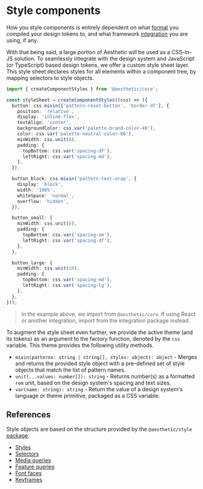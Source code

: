 # Style components

How you style components is entirely dependent on what [format](./formats/README.md) you compiled
your design tokens to, and what framework [integration](./integrations.md) you are using, if any.

With that being said, a large portion of Aesthetic will be used as a CSS-in-JS solution. To
seamlessly integrate with the design system and JavaScript (or TypeScript) based design tokens, we
offer a custom style sheet layer. This style sheet declares styles for all elements within a
component tree, by mapping selectors to style objects.

```ts
import { createComponentStyles } from '@aesthetic/core';

const styleSheet = createComponentStyles((css) => ({
  button: css.mixin(['pattern-reset-button', 'border-df'], {
    position: 'relative',
    display: 'inline-flex',
    textAlign: 'center',
    backgroundColor: css.var('palette-brand-color-40'),
    color: css.var('palette-neutral-color-00'),
    minWidth: css.unit(8),
    padding: {
      topBottom: css.var('spacing-df'),
      leftRight: css.var('spacing-md'),
    },
  }),

  button_block: css.mixin('pattern-text-wrap', {
    display: 'block',
    width: '100%',
    whiteSpace: 'normal',
    overflow: 'hidden',
  }),

  button_small: {
    minWidth: css.unit(6),
    padding: {
      topBottom: css.var('spacing-sm'),
      leftRight: css.var('spacing-df'),
    },
  },

  button_large: {
    minWidth: css.unit(10),
    padding: {
      topBottom: css.var('spacing-md'),
      leftRight: css.var('spacing-lg'),
    },
  },
}));
```

> In the example above, we import from `@aesthetic/core`. If using React or another integration,
> import from the integration package instead.

To augment the style sheet even further, we provide the active theme (and its tokens) as an argument
to the factory function, denoted by the `css` variable. This theme provides the following utility
methods.

- `mixin(patterns: string | string[], styles: object): object` - Merges and returns the provided
  style object with a pre-defined set of style objects that match the list of pattern names.
- `unit(...values: number[]): string` - Returns number(s) as a formatted `rem` unit, based on the
  design system's spacing and text sizes.
- `var(name: string): string` - Return the value of a design system's language or theme primitive,
  packaged as a CSS variable.

## References

Style objects are based on the structure provided by the `@aesthetic/style`
[package](./packages/style/README.md).

- [Styles](./packages/style/concepts.md#styles)
- [Selectors](./packages/style/concepts.md#rules)
- [Media queries](./packages/style/concepts.md#media-queries)
- [Feature queries](./packages/style/concepts.md#feature-queries)
- [Font faces](./packages/style/concepts.md#font-faces)
- [Keyframes](./packages/style/concepts.md#keyframes)
